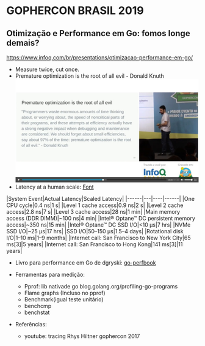 # GOPHERCON BRASIL 2019
## Otimização e Performance em Go: fomos longe demais?

https://www.infoq.com/br/presentations/otimizacao-performance-em-go/


 - Measure twice, cut once.
 - Premature optimization is the root of all evil - Donald Knuth
![](./rootOfAllEvil.jpg)
 - Latency at a human scale: [Font]( https://www.prowesscorp.com/computer-latency-at-a-human-scale/)

|System Event|Actual Latency|Scaled Latency|
|------|---|----|------|
|One CPU cycle|0.4 ns|1 s|
|Level 1 cache access|0.9 ns|2 s|
|Level 2 cache access|2.8 ns|7 s|
|Level 3 cache access|28 ns|1 min|
|Main memory access (DDR DIMM)|~100 ns|4 min|
|Intel® Optane™ DC persistent memory access|~350 ns|15 min|
|Intel® Optane™ DC SSD I/O|<10 μs|7 hrs|
|NVMe SSD I/O|~25 μs|17 hrs|
|SSD I/O|50–150 μs|1.5–4 days|
|Rotational disk I/O|1–10 ms|1–9 months|
|Internet call: San Francisco to New York City|65 ms[3]|5 years|
|Internet call: San Francisco to Hong Kong|141 ms[3]|11 years|
 - Livro para performance em Go de dgryski: [go-perfbook](https://github.com/dgryski/go-perfbook)
 - Ferramentas para medição:
    - Pprof: lib nativade go blog.golang.org/profiling-go-programs
    - Flame graphs (Incluso no pprof)
    - Benchmark(igual teste unitário)
    - benchcmp
    - benchstat

 - Referências:
    - youtube: tracing Rhys Hiltner gophercon 2017

